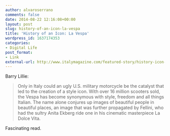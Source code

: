```yaml
---
author: alvaroserrano
comments: false
date: 2014-08-22 12:16:08+00:00
layout: post
slug: history-of-an-icon-la-vespa
title: 'History of an Icon: La Vespa'
wordpress_id: 1637174353
categories:
- Digital Life
post_format:
- Link
external-url: http://www.italymagazine.com/featured-story/history-icon-la-vespa
---
```


Barry Lillie:

<blockquote>Only in Italy could an ugly U.S. military motorcycle be the catalyst that led to the creation of a style icon. With over 16 million scooters sold, the Vespa has become synonymous with style, freedom and all things Italian. The name alone conjures up images of beautiful people in beautiful places, an image that was further propagated by Fellini, who had the sultry Anita Ekberg ride one in his cinematic masterpiece La Dolce Vita.</blockquote>

Fascinating read.
